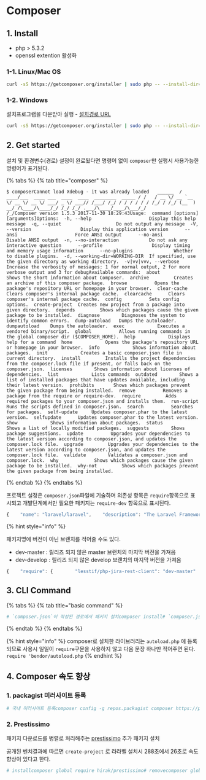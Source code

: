 # Composer

## 1. Install

* php &gt; 5.3.2
* openssl extention 활성화

### 1-1. Linux/Mac OS

```bash
curl -sS https://getcomposer.org/installer | sudo php -- --install-dir=/usr/local/bin/sudo ln -s /usr/local/bin/composer.phar /usr/local/bin/composer
```

### 1-2. Windows

설치프로그램을 다운받아 실행 - [설치경로 URL](https://getcomposer.org/Composer-Setup.exe%20)

```bash
curl -sS https://getcomposer.org/installer | sudo php -- --install-dir=/usr/local/bin/sudo ln -s /usr/local/bin/composer.phar /usr/local/bin/composer
```

## 2. Get started

설치 및 환경변수\(경로\) 설정이 완료됬다면 명령어 없이 `composer`만 실행시 사용가능한 명령어가 표기된다.

{% tabs %}
{% tab title="composer" %}
```text
$ composerCannot load Xdebug - it was already loaded   ______  / ____/___  ____ ___  ____  ____  ________  _____ / /   / __ \/ __ `__ \/ __ \/ __ \/ ___/ _ \/ ___// /___/ /_/ / / / / / / /_/ / /_/ (__  )  __/ /\____/\____/_/ /_/ /_/ .___/\____/____/\___/_/                    /_/Composer version 1.5.3 2017-11-30 18:29:43Usage:  command [options] [arguments]Options:  -h, --help                     Display this help message  -q, --quiet                    Do not output any message  -V, --version                  Display this application version      --ansi                     Force ANSI output      --no-ansi                  Disable ANSI output  -n, --no-interaction           Do not ask any interactive question      --profile                  Display timing and memory usage information      --no-plugins               Whether to disable plugins.  -d, --working-dir=WORKING-DIR  If specified, use the given directory as working directory.  -v|vv|vvv, --verbose           Increase the verbosity of messages: 1 for normal output, 2 for more verbose output and 3 for debugAvailable commands:  about           Shows the short information about Composer.  archive         Creates an archive of this composer package.  browse          Opens the package's repository URL or homepage in your browser.  clear-cache     Clears composer's internal package cache.  clearcache      Clears composer's internal package cache.  config          Sets config options.  create-project  Creates new project from a package into given directory.  depends         Shows which packages cause the given package to be installed.  diagnose        Diagnoses the system to identify common errors.  dump-autoload   Dumps the autoloader.  dumpautoload    Dumps the autoloader.  exec            Executes a vendored binary/script.  global          Allows running commands in the global composer dir ($COMPOSER_HOME).  help            Displays help for a command  home            Opens the package's repository URL or homepage in your browser.  info            Shows information about packages.  init            Creates a basic composer.json file in current directory.  install         Installs the project dependencies from the composer.lock file if present, or falls back on the composer.json.  licenses        Shows information about licenses of dependencies.  list            Lists commands  outdated        Shows a list of installed packages that have updates available, including their latest version.  prohibits       Shows which packages prevent the given package from being installed.  remove          Removes a package from the require or require-dev.  require         Adds required packages to your composer.json and installs them.  run-script      Runs the scripts defined in composer.json.  search          Searches for packages.  self-update     Updates composer.phar to the latest version.  selfupdate      Updates composer.phar to the latest version.  show            Shows information about packages.  status          Shows a list of locally modified packages.  suggests        Shows package suggestions.  update          Upgrades your dependencies to the latest version according to composer.json, and updates the composer.lock file.  upgrade         Upgrades your dependencies to the latest version according to composer.json, and updates the composer.lock file.  validate        Validates a composer.json and composer.lock.  why             Shows which packages cause the given package to be installed.  why-not         Shows which packages prevent the given package from being installed.
```
{% endtab %}
{% endtabs %}

프로젝트 설정은 `composer.json`파일에 기술하며 의존성 항목은 `require`항목으로 표시되고 개발단계에서만 필요한 패키지는 `require-dev` 항목으로 표시된다.

```javascript
{    "name": "laravel/laravel",    "description": "The Laravel Framework.",    "keywords": ["framework", "laravel"],    "license": "MIT",    "type": "project",    "require": {        "php": "^7.1.3",        "fideloper/proxy": "^4.0",        "laravel/framework": "5.6.*",        "laravel/tinker": "^1.0"    },    "require-dev": {        "filp/whoops": "^2.0",        "fzaninotto/faker": "^1.4",        "mockery/mockery": "^1.0",        "nunomaduro/collision": "^2.0",        "phpunit/phpunit": "^7.0"    }    // ...생략}
```

{% hint style="info" %}

패키지명에 버전이 아닌 브랜치를 적어줄 수도 있다.

* dev-master  : 릴리즈 되지 않은 master 브랜치의 마지막 버전을 가져옴
* dev-develop : 릴리즈 되지 않은 develop 브랜치의 마지막 버전을 가져옴

```javascript
{    "require": {        "lesstif/php-jira-rest-client": "dev-master"    }}// or{    "require": {        "lesstif/php-jira-rest-client": "dev-develop"    }}
```

## 3. CLI Command

{% tabs %}
{% tab title="basic command" %}
```bash
# `composer.json`이 작성된 경로에서 패키지 설치composer install# `composer.json`이 변경되었을 경우 패키지 업데이트composer update# 현재 composer 설정 조회composer config --list# 전역 설정 조회composer global config --list# 설정composer config repositories.foo vcs https://github.com/foo/bar# 전역 설정composer global config minimun-stability dev# require # 버전 없이 쓸 때는 따옴표를 안쳐도 된다.# 버전 앞에 ':' 대신 '='를 쓸 수도 있다.composer require vendor/packagecomposer require "monolog/monolog": "1.13.*"# 개발 의존성 requirecomposer require "monolog/monolog": "1.13.*" -dev# removecomposer remove monolog/monolog monolog/monolog2# search - 현재 프로젝트의 저장소를 검색composer search monolog# show - 사용가능한 패키지 목록 조회composer show# composer.json 리프레쉬composer dump-autoload
```
{% endtab %}
{% endtabs %}

{% hint style="info" %}
composer로 설치한 라이브러리는 `autoload.php` 에 등록되므로 사용시 일일이 `require`구문을 사용하지 않고 다음 문장 하나만 적어주면 된다. `require 'bendor/autoload.php`
{% endhint %}

## 4. Composer 속도 향상

### 1. packagist 미러사이트 등록

```bash
# 국내 미러사이트 등록composer config -g repos.packagist composer https://packagist.kr# 원복composer config -g --unset repositories.packagist
```

### 2. Prestissimo

패키지 다운로드를 병렬로 처리해주는 [prestissimo](https://github.com/hirak/prestissimo) 추가 패키지 설치

공개된 벤치결과에 따르면 `create-project` 로 라라벨 설치시 288초에서 26초로 속도향상이 있다고 한다.

```bash
# installcomposer global require hirak/prestissimo# removecomposer global remove hirak/prestissimo
```

